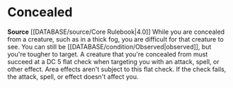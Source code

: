 ﻿---
id: '4'
name: Concealed
source: null

---
# Concealed

**Source** [[DATABASE/source/Core Rulebook|4.0]]
While you are concealed from a creature, such as in a thick fog, you are difficult for that creature to see. You can still be [[DATABASE/condition/Observed|observed]], but you're tougher to target. A creature that you're concealed from must succeed at a DC 5 flat check when targeting you with an attack, spell, or other effect. Area effects aren't subject to this flat check. If the check fails, the attack, spell, or effect doesn't affect you.